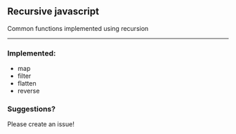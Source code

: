 ## Recursive javascript

Common functions implemented using recursion

---

### Implemented:

- map
- filter
- flatten
- reverse

### Suggestions?

Please create an issue!
